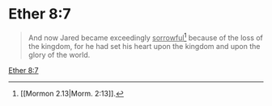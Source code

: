 # Ether 8:7

> And now Jared became exceedingly <u>sorrowful</u>[^a] because of the loss of the kingdom, for he had set his heart upon the kingdom and upon the glory of the world.

[Ether 8:7](https://www.churchofjesuschrist.org/study/scriptures/bofm/ether/8?lang=eng&id=p7#p7)


[^a]: [[Mormon 2.13|Morm. 2:13]].  
